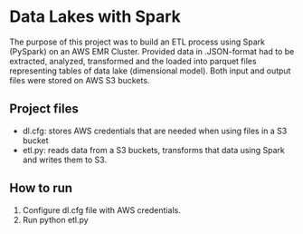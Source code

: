 # Data Lakes with Spark

The purpose of this project was to build an ETL process using Spark (PySpark) on an AWS EMR Cluster. Provided data in .JSON-format had to be extracted, analyzed, transformed and the loaded into parquet files representing tables of data lake (dimensional model). Both input and output files were stored on AWS S3 buckets.

## Project files

- dl.cfg: stores AWS credentials that are needed when using files in a S3 bucket
- etl.py: reads data from a S3 buckets, transforms that data using Spark and writes them to S3.

## How to run

1. Configure dl.cfg file with AWS credentials.
2. Run python etl.py
